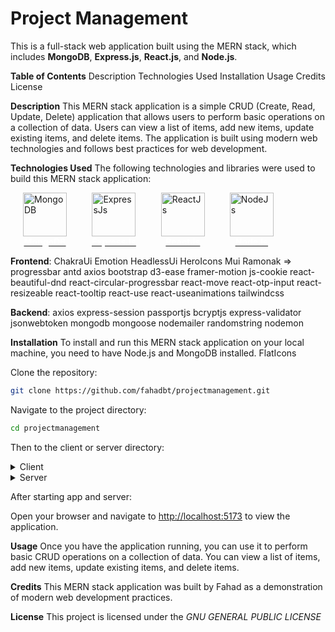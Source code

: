 # Project Management

This is a full-stack web application built using the MERN stack, which includes
**MongoDB**, **Express.js**, **React.js**, and **Node.js**.

**Table of Contents**
Description
Technologies Used
Installation
Usage
Credits
License

**Description**
This MERN stack application is a simple CRUD (Create, Read, Update, Delete) application that allows users to perform basic operations on a collection of data. Users can view a list of items, add new items, update existing items, and delete items. The application is built using modern web technologies and follows best practices for web development.

**Technologies Used**
The following technologies and libraries were used to build this MERN stack application:

<div style="display: flex; flex-direction: row; align-items: center;">

  <a href="https://www.mongodb.com/" style="display: flex; flex-direction: column; align-items: center; margin: 0 20px; ">
    <img src="https://img.icons8.com/?size=512&id=74402&format=png" alt="MongoDB" width="70" >
    <strong style="color: white;">MongoDB</strong>
  </a>
  
  <a href="https://www.expressjs.com/" style="display: flex; flex-direction: column; align-items: center; margin: 0 20px;">
    <img src="https://www.mementotech.in/assets/images/icons/express.png" alt="ExpressJs" width="70" >
    <strong style="color: white;">ExpressJs</strong>
  </a>
  
  <a href="https://www.react.dev/" style="display: flex; flex-direction: column; align-items: center; margin: 0 20px;">
    <img src="https://s3.amazonaws.com/media-p.slid.es/uploads/260703/images/4152529/react-logo.png" alt="ReactJs" width="70" >
    <strong style="color: white;">ReactJs</strong>
  </a>
  
  <a href="https://www.nodejs.org/" style="display: flex; flex-direction: column; align-items: center; margin: 0 20px;">
    <img src="https://avatars.githubusercontent.com/u/9950313?s=280&v=4" alt="NodeJs" width="70" >
    <strong style="color: white;">NodeJs</strong>
  </a>

</div>

**Frontend**:
ChakraUi
Emotion
HeadlessUi
HeroIcons
Mui
Ramonak => progressbar
antd
axios
bootstrap
d3-ease
framer-motion
js-cookie
react-beautiful-dnd
react-circular-progressbar
react-move
react-otp-input
react-resizeable
react-tooltip
react-use
react-useanimations
tailwindcss

**Backend**:
axios
express-session
passportjs
bcryptjs
express-validator
jsonwebtoken
mongodb
mongoose
nodemailer
randomstring
nodemon

**Installation**
To install and run this MERN stack application on your local machine, you need to have Node.js and MongoDB installed.
FlatIcons

Clone the repository:

``` bash
git clone https://github.com/fahadbt/projectmanagement.git
```

Navigate to the project directory:

``` bash
cd projectmanagement
```

Then to the client or server directory:

<details>
  <summary>Client</summary>
  Navigate to client directory:

  ``` bash
cd client
  ```

  Install dependencies:

``` bash
npm install
```

Start the App:

``` bash
npm run dev
```

</details>

<details>
  <summary>Server</summary>
  Navigate to server directory:

  ``` bash
cd server
  ```

  Install dependencies:

``` bash
npm install
```

Start the Server:

``` bash
nodemon server.ts
```

</details>

After starting app and server:

Open your browser and navigate to <http://localhost:5173> to view the application.

**Usage**
Once you have the application running, you can use it to perform basic CRUD operations on a collection of data. You can view a list of items, add new items, update existing items, and delete items.

**Credits**
This MERN stack application was built by Fahad as a demonstration of modern web development practices.

**License**
This project is licensed under the *GNU GENERAL PUBLIC LICENSE*
